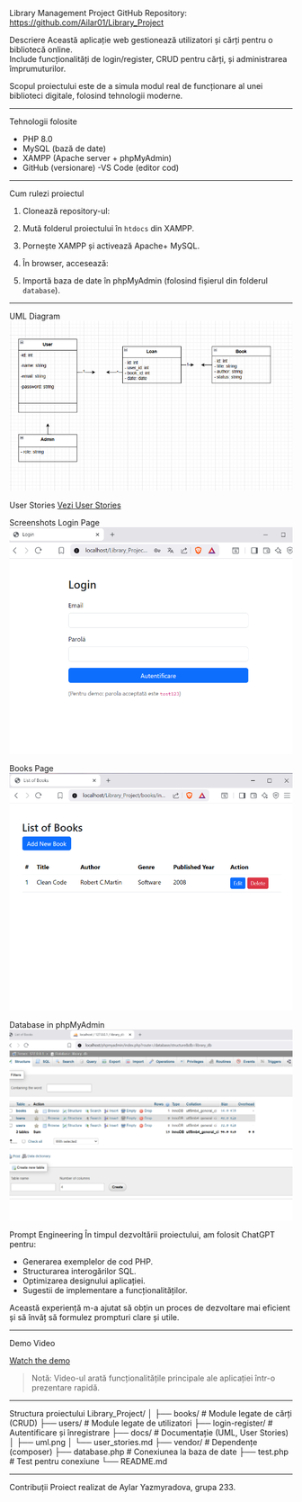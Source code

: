 Library Management Project GitHub Repository: <https://github.com/Ailar01/Library_Project>



Descriere
Această aplicație web gestionează utilizatori și cărți pentru o bibliotecă online.  
Include funcționalități de login/register, CRUD pentru cărți, și administrarea împrumuturilor.

Scopul proiectului este de a simula modul real de funcționare al unei biblioteci digitale, folosind tehnologii moderne.

---

Tehnologii folosite
- PHP 8.0
- MySQL (bază de date)
- XAMPP (Apache server + phpMyAdmin)
- GitHub (versionare)
-VS Code (editor cod)

---

Cum rulezi proiectul
1. Clonează repository-ul:




2. Mută folderul proiectului în `htdocs` din XAMPP.
3. Pornește XAMPP și activează Apache+ MySQL.
4. În browser, accesează:


5. Importă baza de date în phpMyAdmin (folosind fișierul din folderul `database`).

---
UML Diagram
![UML Diagram](docs/uml.png)

User Stories
[Vezi User Stories](docs/user_stories.md)

Screenshots
Login Page
![Login](docs/login.png)

Books Page
![Books](docs/books.png)

Database in phpMyAdmin
![Database](docs/phpmyadmin.png)

Prompt Engineering
În timpul dezvoltării proiectului, am folosit ChatGPT pentru:
- Generarea exemplelor de cod PHP.
- Structurarea interogărilor SQL.
- Optimizarea designului aplicației.
- Sugestii de implementare a funcționalităților.

Această experiență m-a ajutat să obțin un proces de dezvoltare mai eficient și să învăț să formulez prompturi clare și utile.

---

Demo Video

[Watch the demo](https://youtu.be/CJjKc73tzps)


> Notă: Video-ul arată funcționalitățile principale ale aplicației într-o prezentare rapidă.

---

Structura proiectului
Library_Project/
│
├── books/ # Module legate de cărți (CRUD)
├── users/ # Module legate de utilizatori
├── login-register/ # Autentificare și înregistrare
├── docs/ # Documentație (UML, User Stories)
│ ├── uml.png
│ └── user_stories.md
├── vendor/ # Dependențe (composer)
├── database.php # Conexiunea la baza de date
├── test.php # Test pentru conexiune
└── README.md


---
Contribuții
Proiect realizat de Aylar Yazmyradova, grupa 233.
